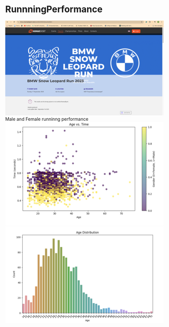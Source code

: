 # RunnningPerformance
![Alt Text](runLeopard.png)
Male and Female runninng performance
![Alt Text](performance.png)
![Alt Text](age.png)
